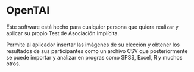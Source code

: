 # OpenTAI

Este software está hecho para cualquier persona que quiera realizar y aplicar su propio Test de Asociación Implícita.

Permite al aplicador insertar las imágenes de su elección y obtener los resultados de sus participantes como un archivo CSV que posteriormente se puede importar y analizar en progras como SPSS, Excel, R y muchos otros.

